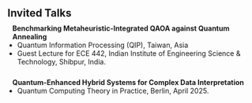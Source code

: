 <h1 id="invited-talks"></h1>
<h2 style="margin: 60px 0px 10px;">Invited Talks</h2>

<div class="justify-text-76" style="display: inline-block; margin-bottom: 20px;">
  <h4 style="margin: 0 10px 0;">Benchmarking Metaheuristic-Integrated QAOA against Quantum Annealing</h4>
  <ul style="margin: 0 0 5px; width: 100%; box-sizing: border-box; padding-left: 20px; list-style-type: disc;">
    <li>Quantum Information Processing (QIP), Taiwan, Asia</li>
    <li>Guest Lecture for ECE 442, Indian Institute of Engineering Science & Technology, Shibpur, India.</li>
  </ul>
</div>

<div class="justify-text-76" style="display: inline-block; margin-bottom: 20px;">
  <h4 style="margin: 0 10px 0;">Quantum-Enhanced Hybrid Systems for Complex Data Interpretation</h4>
  <ul style="margin: 0 0 5px; width: 100%; box-sizing: border-box; padding-left: 20px; list-style-type: disc;">
    <li>Quantum Computing Theory in Practice, Berlin, April 2025.</li>
  </ul>
</div>
